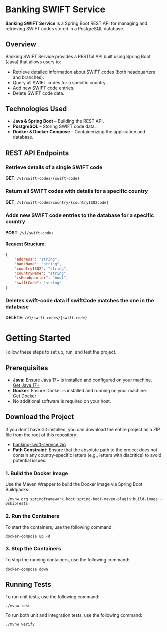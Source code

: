 # Banking SWIFT Service

**Banking SWIFT Service** is a Spring Boot REST API for managing and retrieving SWIFT codes stored in a PostgreSQL database.

## Overview

Banking SWIFT Service provides a RESTful API built using Spring Boot (Java) that allows users to:
- Retrieve detailed information about SWIFT codes (both headquarters and branches).
- Query all SWIFT codes for a specific country.
- Add new SWIFT code entries.
- Delete SWIFT code data.

## Technologies Used

- **Java & Spring Boot** – Building the REST API.
- **PostgreSQL** – Storing SWIFT code data.
- **Docker & Docker Compose** – Containerizing the application and database.

## REST API Endpoints

### Retrieve details of a single SWIFT code

**GET**: `/v1/swift-codes/{swift-code}`

### Return all SWIFT codes with details for a specific country

**GET**: `/v1/swift-codes/country/{countryISO2code}`

###  Adds new SWIFT code entries to the database for a specific country

**POST**: `/v1/swift-codes`

#### Request Structure:

```json
{
    "address": "string",
    "bankName": "string",
    "countryISO2": "string",
    "countryName": "string",
    "isHeadquarter": "bool",
    "swiftCode": "string"
}
```

### Deletes swift-code data if swiftCode matches the one in the database

**DELETE**: `/v1/swift-codes/{swift-code}`

# Getting Started

Follow these steps to set up, run, and test the project.

## Prerequisites

- **Java:** Ensure Java 17+ is installed and configured on your machine.  
  [Get Java 17+](https://www.oracle.com/java/technologies/downloads/)
- **Docker:** Ensure Docker is installed and running on your machine.  
  [Get Docker](https://docs.docker.com/get-docker/)
- No additional software is required on your host.

## Download the Project

If you don't have Git installed, you can download the entire project as a ZIP file from the root of this repository:

- [banking-swift-service.zip](banking-swift-service.zip)
- **Path Constraint:** Ensure that the absolute path to the project does not contain any country-specific letters (e.g., letters with diacritics) to avoid potential issues.

### 1. Build the Docker Image

Use the Maven Wrapper to build the Docker image via Spring Boot Buildpacks:

```console
./mvnw org.springframework.boot:spring-boot-maven-plugin:build-image -DskipTests
```

### 2. Run the Containers

To start the containers, use the following command:

```console
docker-compose up -d
```

### 3. Stop the Containers

To stop the running containers, use the following command:

```console
docker-compose down
```

## Running Tests

To run unit tests, use the following command:

```console
./mvnw test
```

To run both unit and integration tests, use the following command:

```console
./mvnw verify
```
